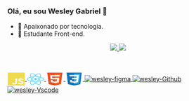 ### Olá, eu sou  Wesley Gabriel 👋


- 🔭 Apaixonado por tecnologia.
- 🌱 Estudante Front-end.

<div align="center">
  <a href="https://github.com/wesley-ferreiraa">
  <img height="180em" src="https://github-readme-stats.vercel.app/api?username=wesley-ferreiraa&show_icons=true&theme=cobalt&include_all_commits=true&count_private=true"/>
  <img height="180em" src="https://github-readme-stats.vercel.app/api/top-langs/?username=wesley-ferreiraa&layout=compact&langs_count=7&theme=cobalt"/>
</div>
  
  ##


<div style="display: inline_block"><br>
  <img align="center" alt="David-Js" height="30" width="40" src="https://raw.githubusercontent.com/devicons/devicon/master/icons/javascript/javascript-plain.svg">
  <img align="center" alt="wesley-React" height="30" width="40" src="https://raw.githubusercontent.com/devicons/devicon/master/icons/react/react-original.svg">
  <img align="center" alt="wesley-HTML" height="30" width="40" src="https://raw.githubusercontent.com/devicons/devicon/master/icons/html5/html5-original.svg">
  <img align="center" alt="wesley-CSS" height="30" width="40" src="https://raw.githubusercontent.com/devicons/devicon/master/icons/css3/css3-original.svg">
  <img align="center" alt="wesley-figma" height="30" width="40" src="https://cdn.jsdelivr.net/gh/devicons/devicon/icons/figma/figma-original.svg" />
  <img align="center" alt="wesley-Github" height="30" width="40" src="https://cdn.jsdelivr.net/gh/devicons/devicon/icons/github/github-original.svg" />
  <img align="center" alt="wesley-Vscode" height="30" width="40" src="https://cdn.jsdelivr.net/gh/devicons/devicon/icons/vscode/vscode-original.svg" />
  </div>

##
